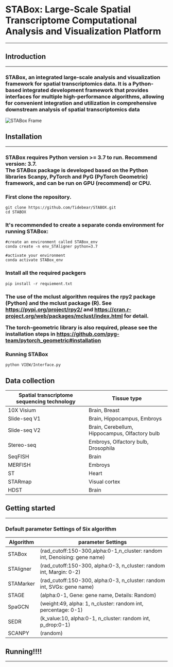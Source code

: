 # STABox: Large-Scale Spatial Transcriptome Computational Analysis and Visualization Platform

----------------------------------------------------

## Introduction

----------------------------------------------------

### **STABox**, an integrated large-scale analysis and visualization framework for spatial transcriptomics data. It is a Python-based integrated development framework that provides interfaces for multiple high-performance algorithms, allowing for convenient integration and utilization in comprehensive downstream analysis of spatial transcriptomics data


![STABox Frame](/STABox.png)


## Installation

----------------------------------------------------

### STABox requires Python version >= 3.7 to run. Recommend version: 3.7.<br>The STABox package is developed based on the Python libraries Scanpy, PyTorch and PyG (PyTorch Geometric) framework, and can be run on GPU (recommend) or CPU.


### First clone the repository.

````
git clone https://github.com/Tidebear/STABOX.git
cd STABOX
````

### It's recommended to create a separate conda environment for running STABox:

````
#create an environment called STABox_env
conda create -n env_STAligner python=3.7

#activate your environment
conda activate STABox_env
````

### Install all the required packgers
````
pip install -r requiement.txt
````

### The use of the mclust algorithm requires the rpy2 package (Python) and the mclust package (R). See https://pypi.org/project/rpy2/ and https://cran.r-project.org/web/packages/mclust/index.html for detail.<p>The torch-geometric library is also required, please see the installation steps in https://github.com/pyg-team/pytorch_geometric#installation

### Running STABox
````
python VIEW/Interface.py
````



## Data collection

| Spatial transcriptome sequencing technology | Tissue type                                    |
|---------------------------------------------|------------------------------------------------|
| 10X Visium                                  | Brain, Breast                                  |
| Slide-seq V1                                | Brain, Hippocampus, Embroys                    |
| Slide-seq V2                                | Brain, Cerebellum, Hippocampus, Olfactory bulb |
| Stereo-seq                                  | Embroys, Olfactory bulb, Drosophila            |
| SeqFISH                                     | Brain                                          |
| MERFISH                                     | Embroys                                        |
| ST                                          | Heart                                          |
| STARmap                                     | Visual cortex                                  |
| HDST                                        | Brain                                          |


## Getting started

--------------------------------------------------------

### Default parameter Settings of Six algorithm

| Algorithm | parameter Settings                                                         |
|-----------|----------------------------------------------------------------------------|
| STABox    | (rad_cutoff:150-300,alpha:0-1,n_cluster: random int, Denoising: gene name) |
| STAligner | (rad_cutoff:150-300, alpha:0-3, n_cluster: random int, Margin: 0-2)        |
| STAMarker | (rad_cutoff:150-300, alpha:0-3, n_cluster: random int, SVGs: gene name)    |
| STAGE     | (alpha:0-1, Gene: gene name, Details: Random)                              |
| SpaGCN    | (weight:49, alpha: 1, n_cluster: random int, percentage: 0-1)              |
| SEDR      | (k_value:10, alpha:0-1, n_cluster: random int, p_drop:0-1)                 |
| SCANPY    | (random)                                                                   |


## Running!!!!

-----------------------------------
